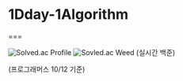 # 1Dday-1Algorithm
===

![Solved.ac Profile](http://mazassumnida.wtf/api/v2/generate_badge?boj=rud7tka)
![Sovled.ac Weed](https://mazandi.herokuapp.com/api?handle=rud7tka&theme=warm)
(실시간 백준) <br/>


(프로그래머스 10/12 기준) <br/>
